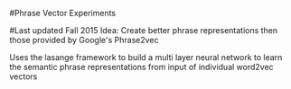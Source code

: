 #Phrase Vector Experiments

#Last updated Fall 2015
Idea: Create better phrase representations then those provided by Google's Phrase2vec

Uses the lasange framework to build a multi layer neural network to learn the semantic phrase representations from input of individual word2vec vectors

